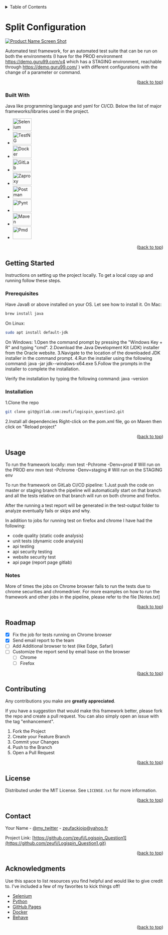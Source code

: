 <!-- TABLE OF CONTENTS -->
<details>
  <summary>Table of Contents</summary>
  <ol>
    <li>
      <a href="#about-the-project">About The Project</a>
      <ul>
        <li><a href="#built-with">Built With</a></li>
      </ul>
    </li>
    <li>
      <a href="#getting-started">Getting Started</a>
      <ul>
        <li><a href="#prerequisites">Prerequisites</a></li>
        <li><a href="#installation">Installation</a></li>
      </ul>
    </li>
    <li><a href="#usage">Usage</a></li>
    <li><a href="#roadmap">Roadmap</a></li>
    <li><a href="#contributing">Contributing</a></li>
    <li><a href="#license">License</a></li>
    <li><a href="#contact">Contact</a></li>
    <li><a href="#acknowledgments">Acknowledgments</a></li>
  </ol>
</details>



<!-- ABOUT THE PROJECT -->
# Split Configuration

[![Product Name Screen Shot][product-screenshot]](https://example.com)

Automated test framework,  for an automated test suite that can be run on 
both the environments (I have for the PROD environment https://demo.guru99.com/v4 
which has a STAGING environment, reachable through https://demo.guru99.com/ ) with different configurations with the change of a parameter or command.

<p align="right">(<a href="#readme-top">back to top</a>)</p>

### Built With
Java like programming language and yaml for CI/CD.
Below the list of major frameworks/libraries used in the project.

* [<img height="40" src="/Users/jojozeufack/Downloads/Selenium-automation-testing1.png" title="Selenium" width="60"/>][Selenium-url]
* [<img height="40" src="/Users/jojozeufack/Downloads/TESTNG.png" title="TestNG" width="60"/>][Behave-url]
* [<img height="40" src="/Users/jojozeufack/Downloads/Docker.webp" title="Docker" width="60"/>][Docker-url]
* [<img height="40" src="/Users/jojozeufack/Downloads/Gitlab.png" title="GitLab" width="60"/>][GitHub-url]
* [<img height="40" src="/Users/jojozeufack/Downloads/zaproxy.png" title="Zaproxy" width="60"/>][GitHub-url]
* [<img height="40" src="/Users/jojozeufack/Downloads/postman.jpeg" title="Postman" width="60"/>][GitHub-url]
* [<img height="40" src="/Users/jojozeufack/Downloads/pynt.png" title="Pynt" width="60"/>][GitHub-url]
* [<img height="40" src="/Users/jojozeufack/Downloads/Maven.png" title="Maven" width="60"/>][GitHub-url]
* [<img height="40" src="/Users/jojozeufack/Downloads/pmd_logo.webp" title="Pmd" width="60"/>][GitHub-url]

<p align="right">(<a href="#readme-top">back to top</a>)</p>

<!-- GETTING STARTED -->
## Getting Started

Instructions on setting up the project locally.
To get a local copy up and running follow these steps.

### Prerequisites

Have Java8 or above installed on your OS. Let see how to install it.
On Mac:
  ```sh
  brew install java
  ```

On Linux:
  ```sh
  sudo apt install default-jdk
  ```
On Windows:
1.Open the command prompt by pressing the "Windows Key + R" and typing "cmd".
2.Download the Java Development Kit (JDK) installer from the Oracle website.
3.Navigate to the location of the downloaded JDK installer in the command prompt.
4.Run the installer using the following command:
java -jar jdk-<version>-windows-x64.exe
5.Follow the prompts in the installer to complete the installation.

Verify the installation by typing the following command:
java -version

### Installation

1.Clone the repo
   ```sh
   git clone git@gitlab.com:zeufi/logispin_question2.git
   ```
2.Install all dependencies
  Right-click on the pom.xml file, go on Maven then click on "Reload project"


<p align="right">(<a href="#readme-top">back to top</a>)</p>

<!-- USAGE EXAMPLES -->
## Usage
To run the framework locally:
mvn test -Pchrome -Denv=prod # Will run on the PROD env
mvn test -Pchrome -Denv=staging # Will run on the STAGING env

To run the framework on GitLab CI/CD pipeline:
1.Just push the code on master or staging branch the pipeline will automatically 
start on that branch and all the tests relative on that branch will run on both 
chrome and firefox.

After the running a test report will be generated in the test-output folder
to analyze eventually fails or skips and why.

In addition to jobs for running test on firefox and chrome I have had the following:
  - code quality (static code analysis)
  - unit tests (dynamic code analysis)
  - api testing
  - api security testing
  - website security test
  - api page (report page gitlab)

### Notes
More of times the jobs on Chrome browser fails to run the tests due to 
chrome securities and chromedriver.
For more examples on how to run the framework and other jobs in the 
pipeline, please refer to the file [Notes.txt]

<p align="right">(<a href="#readme-top">back to top</a>)</p>



<!-- ROADMAP -->
## Roadmap

- [x] Fix the job for tests running on Chrome browser
- [x] Send email report to the team
- [ ] Add Additional browser to test (like Edge, Safari)
- [ ] Customize the report send by email base on the browser
    - [ ] Chrome
    - [ ] Firefox

<p align="right">(<a href="#readme-top">back to top</a>)</p>



<!-- CONTRIBUTING -->
## Contributing

Any contributions you make are **greatly appreciated**.

If you have a suggestion that would make this framework better, please fork the repo and create a pull request. 
You can also simply open an issue with the tag "enhancement".

1. Fork the Project
2. Create your Feature Branch
3. Commit your Changes
4. Push to the Branch
5. Open a Pull Request

<p align="right">(<a href="#readme-top">back to top</a>)</p>

<!-- LICENSE -->
## License

Distributed under the MIT License. See `LICENSE.txt` for more information.

<p align="right">(<a href="#readme-top">back to top</a>)</p>

<!-- CONTACT -->
## Contact

Your Name - [@my_twitter](https://twitter.com/Zeufi01) - zeufackjojo@yahoo.fr

Project Link: [https://github.com/zeufi/Logispin_Question1](https://github.com/zeufi/Logispin_Question1.git)

<p align="right">(<a href="#readme-top">back to top</a>)</p>

<!-- ACKNOWLEDGMENTS -->
## Acknowledgments

Use this space to list resources you find helpful and would like to give credit to. I've included a few of my favorites to kick things off!

* [Selenium](https://www.selenium.dev/)
* [Python](https://www.python.org/)
* [GitHub Pages](https://pages.github.com)
* [Docker](https://www.docker.com/)
* [Behave](https://behave.readthedocs.io/en/stable/#)

<p align="right">(<a href="#readme-top">back to top</a>)</p>

<!-- MARKDOWN LINKS & IMAGES -->
<!-- https://www.markdownguide.org/basic-syntax/#reference-style-links -->
[contributors-shield]: https://img.shields.io/github/contributors/othneildrew/Best-README-Template.svg?style=for-the-badge
[contributors-url]: https://github.com/othneildrew/Best-README-Template/graphs/contributors
[forks-shield]: https://img.shields.io/github/forks/othneildrew/Best-README-Template.svg?style=for-the-badge
[forks-url]: https://github.com/othneildrew/Best-README-Template/network/members
[stars-shield]: https://img.shields.io/github/stars/othneildrew/Best-README-Template.svg?style=for-the-badge
[stars-url]: https://github.com/othneildrew/Best-README-Template/stargazers
[issues-shield]: https://img.shields.io/github/issues/othneildrew/Best-README-Template.svg?style=for-the-badge
[issues-url]: https://github.com/othneildrew/Best-README-Template/issues
[license-shield]: https://img.shields.io/github/license/othneildrew/Best-README-Template.svg?style=for-the-badge
[license-url]: https://github.com/othneildrew/Best-README-Template/blob/master/LICENSE.txt
[linkedin-shield]: https://img.shields.io/badge/-LinkedIn-black.svg?style=for-the-badge&logo=linkedin&colorB=555
[linkedin-url]: https://linkedin.com/in/othneildrew
[product-screenshot]: https://wcc.co.uk/wp-content/uploads/2016/05/Automation-Test-Architect.jpg
[Selenium.js]: https://www.webomates.com/wp-content/uploads/2019/12/Selenium-automation-testing1.png
[Selenium-url]: https://www.selenium.dev/
[Behave.js]: https://behave.readthedocs.io/en/latest/_images/behave_logo1.png
[Behave-url]: https://behave.readthedocs.io/en/stable/
[Docker.js]: https://www.docker.com/wp-content/uploads/2022/03/vertical-logo-monochromatic.png
[Docker-url]: https://www.docker.com/
[GitHub.io]: https://cdn.invicti.com/statics/img/drive/h2jfrvzrbyh1yff2n3wfu2hkqqps6x_uvqo.png
[GitHub-url]: https://pages.github.com
[Svelte.dev]: https://img.shields.io/badge/Svelte-4A4A55?style=for-the-badge&logo=svelte&logoColor=FF3E00
[Svelte-url]: https://svelte.dev/
[Laravel.com]: https://img.shields.io/badge/Laravel-FF2D20?style=for-the-badge&logo=laravel&logoColor=white
[Laravel-url]: https://laravel.com
[Bootstrap.com]: https://img.shields.io/badge/Bootstrap-563D7C?style=for-the-badge&logo=bootstrap&logoColor=white
[Bootstrap-url]: https://getbootstrap.com
[JQuery.com]: https://img.shields.io/badge/jQuery-0769AD?style=for-the-badge&logo=jquery&logoColor=white
[JQuery-url]: https://jquery.com 